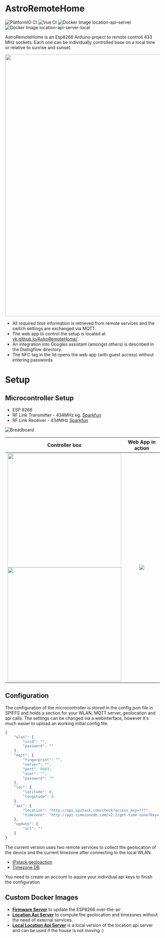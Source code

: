 # AstroRemoteHome

![PlatformIO CI](https://github.com/VK/AstroRemoteHome/workflows/PlatformIO%20CI/badge.svg)
![Vue CI](https://github.com/VK/AstroRemoteHome/workflows/Vue%20CI/badge.svg)
![Docker Image location-api-server](https://github.com/VK/AstroRemoteHome/workflows/Docker%20Image%20vikru/location-api-server/badge.svg)
![Docker Image location-api-server-local](https://github.com/VK/AstroRemoteHome/workflows/Docker%20Image%20vikru/location-api-server-local/badge.svg)

AstroRemoteHome is an Esp8266 Arduino project to remote controll 433 MHz sockets.
Each one can be individually controlled base on a local time or relative to sunrise and sunset.

<img src="https://vk.github.io/AstroRemoteHome/img/setup.png" width="850" />


* All required time information is retrieved from remote services and the switch settings are exchanged via MQTT.
* The web app to control the setup is located at [vk.github.io/AstroRemoteHome/](https://vk.github.io/AstroRemoteHome/).
* An integration into Googles assistant (amongst others) is described in the Dialogflow directory.
* The NFC tag in the lid opens the web app (with guest access) without entering passwords.


# Setup
## Microcontroller Setup

* ESP 8266
* RF Link Transmitter - 434MHz eg. [Sparkfun](https://www.sparkfun.com/products/10534)
* RF Link Receiver - 434MHz [Sparkfun](https://www.sparkfun.com/products/10532)

![Breadboard](https://vk.github.io/AstroRemoteHome/img/breadboard.png "BreadBoard")

Controller box                                               | Web App in action
:---------------------------------------------------------------:|:-----------------------------------------------------------:
<img src="https://vk.github.io/AstroRemoteHome/img/box_open.png" width="370" /><br/><img src="https://vk.github.io/AstroRemoteHome/img/box_closed.png" width="370" />  |  ![](https://vk.github.io/AstroRemoteHome/img/app.gif)


## Configuration

The configuration of the microcontroller is stored in the config.json file in SPIFFS and holds a section for your WLAN, MQTT server, geolocation and api calls.
The settings can be changed via a webinterface, however it's much easier to upload an working initial config file.

```javascript
{
    "wlan": {
        "ssid": "",
        "password": ""
    },
    "mqtt": {
        "fingerprint": "",
        "server": "",
        "port": 8883,
        "user": "",
        "password": ""
    },
    "loc": {
        "latitude": 0,
        "longitude": 0
    },
    "api": {
        "location": "http://api.ipstack.com/check?access_key=???",
        "timezone": "http://api.timezonedb.com/v2.1/get-time-zone?key=???"
    },
    "update": {
        "url": ""
    }
}
```

The current version uses two remote services to collect the geolocation of the device and the current timezone after connecting to the local WLAN.
* [IPstack geoloaction](https://ipstack.com/)
* [Timezone DB](https://timezonedb.com/)

You need to create an account to aquire your individual api keys to finish the configuration


## Custom Docker Images

* [**Firmware Server**](https://hub.docker.com/r/vikru/astroremotehome-firmware-server) to update the ESP8266 over-the-air
* [**Location Api Server**](https://hub.docker.com/r/vikru/location-api-server) to compute the geolocation and timezones without the need of external services.
* [**Local Location Api Server**](https://hub.docker.com/r/vikru/location-api-server-local) is a local version of the location api server and can be used if the house is not moving :) 

